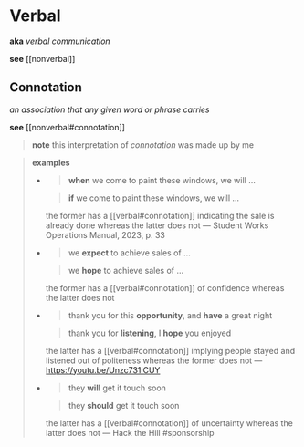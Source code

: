 # Verbal

**aka** _verbal communication_

**see** [[nonverbal]]

## Connotation

_an association that any given word or phrase carries_

**see** [[nonverbal#connotation]]

> **note** this interpretation of _connotation_ was made up by me

> **examples**
>
> - > **when** we come to paint these windows, we will &hellip;
>
>   > **if** we come to paint these windows, we will &hellip;
>
>   the former has a [[verbal#connotation]] indicating the sale is already done whereas the latter does not &mdash; Student Works Operations Manual, 2023, p. 33
>
> - > we **expect** to achieve sales of &hellip;
>
>   > we **hope** to achieve sales of &hellip;
>
>   the former has a [[verbal#connotation]] of confidence whereas the latter does not
>
> - > thank you for this **opportunity**, and **have** a great night
>
>   > thank you for **listening**, I **hope** you enjoyed
>
>   the latter has a [[verbal#connotation]] implying people stayed and listened out of politeness whereas the former does not &mdash; <https://youtu.be/Unzc731iCUY>
>
> - > they **will** get it touch soon
>
>   > they **should** get it touch soon
>
>   the latter has a [[verbal#connotation]] of uncertainty whereas the latter does not &mdash; Hack the Hill #sponsorship
